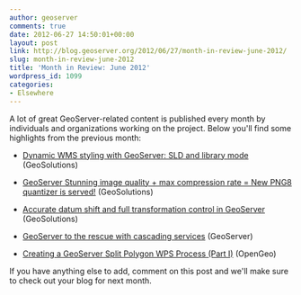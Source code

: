 ```yaml
---
author: geoserver
comments: true
date: 2012-06-27 14:50:01+00:00
layout: post
link: http://blog.geoserver.org/2012/06/27/month-in-review-june-2012/
slug: month-in-review-june-2012
title: 'Month in Review: June 2012'
wordpress_id: 1099
categories:
- Elsewhere
---
```


A lot of great GeoServer-related content is published every month by individuals and organizations working on the project. Below you'll find some highlights from the previous month:



	
  * [Dynamic WMS styling with GeoServer: SLD and library mode](http://geo-solutions.blogspot.com.br/2012/04/dynamic-wms-styling-with-geoserver-sld.html) (GeoSolutions)

	
  * [GeoServer Stunning image quality + max compression rate = New PNG8 quantizer is served!](http://geo-solutions.blogspot.com.br/2012/05/developers-corner-geoserver-stunning.html) (GeoSolutions)

	
  * [Accurate datum shift and full transformation control in GeoServer](http://geo-solutions.blogspot.com.br/2012/06/developers-corner-accurate-datum-shift.html) (GeoSolutions)

	
  * [GeoServer to the rescue with cascading services](http://blog.geoserver.org/2012/06/12/geoserver-to-the-rescue-with-cascading-services/) (GeoServer)

	
  * [Creating a GeoServer Split Polygon WPS Process (Part I)](http://blog.opengeo.org/2012/06/21/splitpolygon-wps-process-p1/) (OpenGeo)


If you have anything else to add, comment on this post and we'll make sure to check out your blog for next month.
